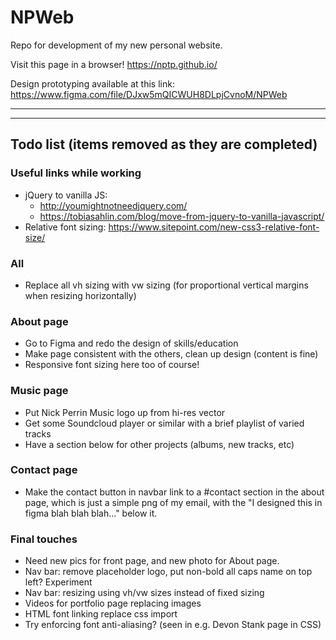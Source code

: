 # NPWeb

Repo for development of my new personal website.

Visit this page in a browser!
https://nptp.github.io/

Design prototyping available at this link:
https://www.figma.com/file/DJxw5mQICWUH8DLpjCvnoM/NPWeb

---
---

## Todo list (items removed as they are completed)

### Useful links while working
- jQuery to vanilla JS:
  - http://youmightnotneedjquery.com/
  - https://tobiasahlin.com/blog/move-from-jquery-to-vanilla-javascript/
- Relative font sizing: https://www.sitepoint.com/new-css3-relative-font-size/

### All
- Replace all vh sizing with vw sizing (for proportional vertical margins when resizing horizontally)

### About page
- Go to Figma and redo the design of skills/education
- Make page consistent with the others, clean up design (content is fine)
- Responsive font sizing here too of course!

### Music page
- Put Nick Perrin Music logo up from hi-res vector
- Get some Soundcloud player or similar with a brief playlist of varied tracks
- Have a section below for other projects (albums, new tracks, etc)

### Contact page
- Make the contact button in navbar link to a #contact section in the about page, which is just a simple png of my email, with the "I designed this in figma blah blah blah..." below it.

### Final touches
- Need new pics for front page, and new photo for About page.
- Nav bar: remove placeholder logo, put non-bold all caps name on top left? Experiment
- Nav bar: resizing using vh/vw sizes instead of fixed sizing
- Videos for portfolio page replacing images
- HTML font linking replace css import
- Try enforcing font anti-aliasing? (seen in e.g. Devon Stank page in CSS)